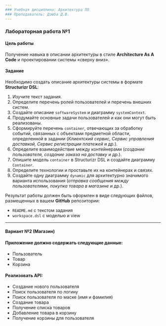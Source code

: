 ```yaml
---
### Учебная дисциплина: Архитектура ПО
### Преподаватель: Дзюба Д.В.
---
```


### Лабораторная работа №1

#### Цель работы
Получение навыка в описании архитектуры в стиле **Architecture As A Code** и проектировании системы «сверху вниз».

#### Задание
Необходимо создать описание архитектуры системы в формате **Structurizr DSL**:

1. Изучите текст задания.
2. Определите перечень ролей пользователей и перечень внешних систем.
3. Создайте описание `softwareSystem` и диаграмму `systemContext`.
4. Продумайте основные задачи пользователей и как они могут быть реализованы.
5. Сформируйте перечень `container`, отвечающих за обработку событий, связанных с объектами предметной области, определенной в задании (*Клиентский сервис, Сервис управления доставкой, Сервис регистрации платежей* и др.).
6. Определите взаимодействие между контейнерами (*создание пользователя, создание заказа на доставку* и др.).
7. Опишите модель `container` в Structurizr DSL и создайте диаграмму `Container`.
8. Определите технологии и проставьте их на контейнерах и связях.
9. Создайте одну диаграмму `dynamic` для архитектурно значимого варианта использования (*отправка сообщения между пользователями, покупка товара в магазине* и др.).

Результат работы должен быть оформлен в виде следующих файлов, размещенных в вашем **GitHub** репозитории:
- `README.md` с текстом задания
- `workspace.dsl` с моделью и view

---

#### Вариант №2 (Магазин)

#### Приложение должно содержать следующие данные:
- Пользователь
- Товар
- Корзина

#### Реализовать API:
- Создание нового пользователя
- Поиск пользователя по логину
- Поиск пользователя по маске (имя и фамилия)
- Создание товара
- Получение списка товаров
- Добавление товара в корзину
- Получение корзины для пользователя
